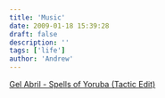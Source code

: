 ```yaml
---
title: 'Music'
date: 2009-01-18 15:39:28
draft: false
description: ''
tags: ['life']
author: 'Andrew'
---
```


[Gel Abril - Spells of Yoruba (Tactic Edit)](<http://blog.big-andy.co.uk/wp-content/uploads/Gel%20Abril%20-%20Spells%20of%20Yoruba%20(Tactic%20Edit).mp3>)

